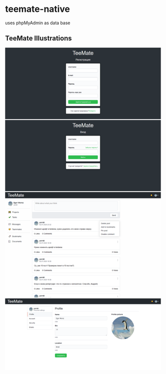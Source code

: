 # teemate-native

uses phpMyAdmin as data base

## TeeMate Illustrations

![Illustration](https://github.com/yorrdt/teemate/blob/master/teemate-scr(4).png)
![Illustration](https://github.com/yorrdt/teemate/blob/master/teemate-scr(3).png)
![Illustration](https://github.com/yorrdt/teemate/blob/master/teemate-scr(2).png)
![Illustration](https://github.com/yorrdt/teemate/blob/master/teemate-scr(1).png)
